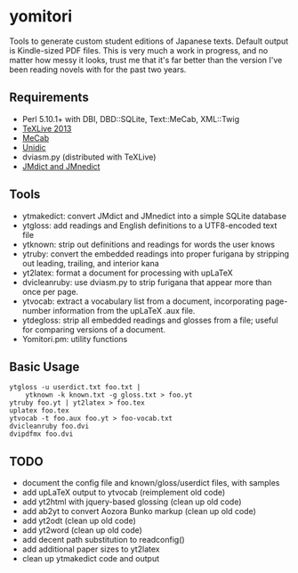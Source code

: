 yomitori
========

Tools to generate custom student editions of Japanese texts.
Default output is Kindle-sized PDF files. This is very much
a work in progress, and no matter how messy it looks, trust
me that it's far better than the version I've been reading
novels with for the past two years.

Requirements
------------

* Perl 5.10.1+ with DBI, DBD::SQLite, Text::MeCab, XML::Twig
* [TeXLive 2013](http://www.tug.org/texlive/)
* [MeCab](https://code.google.com/p/mecab/)
* [Unidic](http://en.sourceforge.jp/projects/unidic/)
* dviasm.py (distributed with TeXLive)
* [JMdict and JMnedict](http://www.edrdg.org/)

Tools
-----

* ytmakedict: convert JMdict and JMnedict into a simple SQLite database
* ytgloss: add readings and English definitions to a UTF8-encoded text file
* ytknown: strip out definitions and readings for words the user knows
* ytruby: convert the embedded readings into proper furigana by stripping
  out leading, trailing, and interior kana
* yt2latex: format a document for processing with upLaTeX
* dvicleanruby: use dviasm.py to strip furigana that appear more than
  once per page.
* ytvocab: extract a vocabulary list from a document, incorporating
  page-number information from the upLaTeX .aux file.
* ytdegloss: strip all embedded readings and glosses from a file;
  useful for comparing versions of a document.
* Yomitori.pm: utility functions

Basic Usage
-----------

    ytgloss -u userdict.txt foo.txt |
        ytknown -k known.txt -g gloss.txt > foo.yt
    ytruby foo.yt | yt2latex > foo.tex
    uplatex foo.tex
    ytvocab -t foo.aux foo.yt > foo-vocab.txt
    dvicleanruby foo.dvi
    dvipdfmx foo.dvi

TODO
----

* document the config file and known/gloss/userdict files, with samples
* add upLaTeX output to ytvocab (reimplement old code)
* add yt2html with jquery-based glossing (clean up old code)
* add ab2yt to convert Aozora Bunko markup (clean up old code)
* add yt2odt (clean up old code)
* add yt2word (clean up old code)
* add decent path substitution to readconfig()
* add additional paper sizes to yt2latex
* clean up ytmakedict code and output
